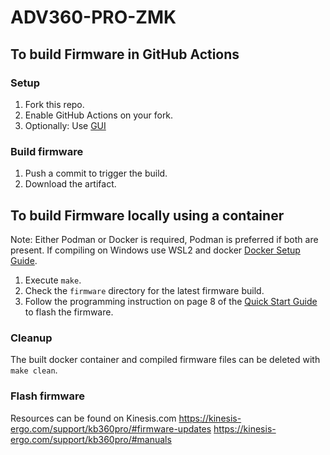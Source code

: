 # ADV360-PRO-ZMK

## To build Firmware in GitHub Actions

### Setup

1. Fork this repo.
2. Enable GitHub Actions on your fork.
3. Optionally: Use [GUI](https://kinesiscorporation.github.io/Adv360-Pro-GUI/)

### Build firmware

1. Push a commit to trigger the build.
2. Download the artifact.

## To build Firmware locally using a container

Note: Either Podman or Docker is required, Podman is preferred if both are present.
If compiling on Windows use WSL2 and docker [Docker Setup Guide](https://docs.docker.com/desktop/windows/wsl/).

1. Execute `make`.
2. Check the `firmware` directory for the latest firmware build.
3. Follow the programming instruction on page 8 of the [Quick Start Guide](https://kinesis-ergo.com/wp-content/uploads/Advantage360-Professional-QSG-v8-25-22.pdf) to flash the firmware.

### Cleanup

The built docker container and compiled firmware files can be deleted with `make clean`.

### Flash firmware

Resources can be found on Kinesis.com
https://kinesis-ergo.com/support/kb360pro/#firmware-updates
https://kinesis-ergo.com/support/kb360pro/#manuals
